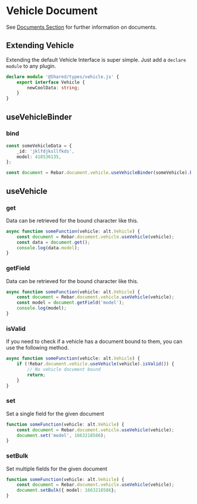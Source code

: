 # Vehicle Document

See [Documents Section](./index.md) for further information on documents.

## Extending Vehicle

Extending the default Vehicle Interface is super simple. Just add a `declare module` to any plugin.

```ts
declare module '@Shared/types/vehicle.js' {
    export interface Vehicle {
        newCoolData: string;
    }
}
```

## useVehicleBinder

### bind

```ts
const someVehicleData = {
    _id: 'jklfdjksllfkds',
    model: 418536135,
};

const document = Rebar.document.vehicle.useVehicleBinder(someVehicle).bind(someVehicleData);
```

## useVehicle

### get

Data can be retrieved for the bound character like this.

```ts
async function someFunction(vehicle: alt.Vehicle) {
    const document = Rebar.document.vehicle.useVehicle(vehicle);
    const data = document.get();
    console.log(data.model);
}
```

### getField

Data can be retrieved for the bound character like this.

```ts
async function someFunction(vehicle: alt.Vehicle) {
    const document = Rebar.document.vehicle.useVehicle(vehicle);
    const model = document.getField('model');
    console.log(model);
}
```

### isValid

If you need to check if a vehicle has a document bound to them, you can use the following method.

```ts
async function someFunction(vehicle: alt.Vehicle) {
    if (!Rebar.document.vehicle.useVehicle(vehicle).isValid()) {
        // No vehicle document bound
        return;
    }
}
```

### set

Set a single field for the given document

```ts
function someFunction(vehicle: alt.Vehicle) {
    const document = Rebar.document.vehicle.useVehicle(vehicle);
    document.set('model', 1663218586);
}
```

### setBulk

Set multiple fields for the given document

```ts
function someFunction(vehicle: alt.Vehicle) {
    const document = Rebar.document.vehicle.useVehicle(vehicle);
    document.setBulk({ model: 1663218586};
}
```
